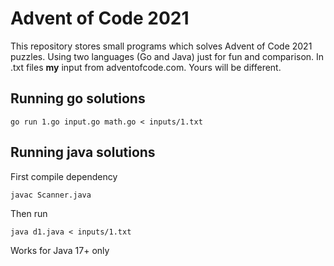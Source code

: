 # Advent of Code 2021

This repository stores small programs which solves Advent of Code 2021 puzzles. Using two languages (Go and Java) just for fun and comparison. In .txt files **my** input from adventofcode.com. Yours will be different. 

## Running go solutions
`go run 1.go input.go math.go < inputs/1.txt` 

## Running java solutions
First compile dependency

`javac Scanner.java`

Then run 

`java d1.java < inputs/1.txt`

Works for Java 17+ only